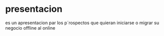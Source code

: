 # presentacion
es un apresentacion par los p´rospectos que quieran iniciarse o migrar su negocio offline al online
